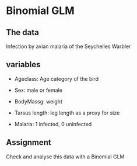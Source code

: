 # Binomial GLM

## The data
Infection by avian malaria of the Seychelles Warbler

## variables
- Ageclass: Age category of the bird

- Sex: male or female

- BodyMassg: weight

- Tarsus length: leg length as a proxy for size

- Malaria: 1 infected, 0 uninfected


## Assignment
Check and analyse this data with a Binomial GLM

